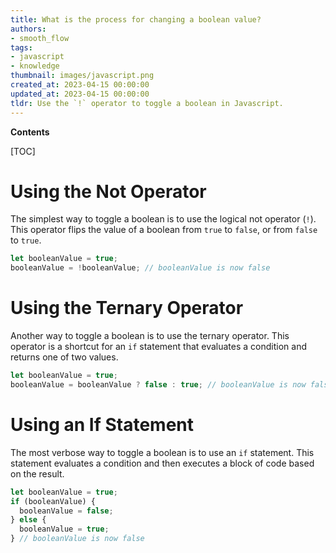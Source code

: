 ```yaml
---
title: What is the process for changing a boolean value?
authors:
- smooth_flow
tags:
- javascript
- knowledge
thumbnail: images/javascript.png
created_at: 2023-04-15 00:00:00
updated_at: 2023-04-15 00:00:00
tldr: Use the `!` operator to toggle a boolean in Javascript.
---
```


**Contents**

[TOC]

# Using the Not Operator

The simplest way to toggle a boolean is to use the logical not operator (`!`). This operator flips the value of a boolean from `true` to `false`, or from `false` to `true`.

```javascript
let booleanValue = true;
booleanValue = !booleanValue; // booleanValue is now false
```

# Using the Ternary Operator

Another way to toggle a boolean is to use the ternary operator. This operator is a shortcut for an `if` statement that evaluates a condition and returns one of two values.

```javascript
let booleanValue = true;
booleanValue = booleanValue ? false : true; // booleanValue is now false
```

# Using an If Statement

The most verbose way to toggle a boolean is to use an `if` statement. This statement evaluates a condition and then executes a block of code based on the result.

```javascript
let booleanValue = true;
if (booleanValue) {
  booleanValue = false;
} else {
  booleanValue = true;
} // booleanValue is now false
```
